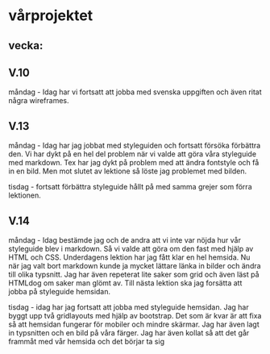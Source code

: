 # vårprojektet
## vecka:
## V.10
måndag - Idag har vi fortsatt att jobba med svenska uppgiften och även ritat några wireframes.
## V.13 
måndag - Idag har jag jobbat med styleguiden och fortsatt försöka förbättra den. Vi har dykt på en hel del problem när vi valde att göra våra styleguide med markdown. Tex har jag dykt på problem med att ändra fontstyle och få in en bild. Men mot slutet av lektione så löste jag problemet med bilden. 

tisdag - fortsatt förbättra styleguide hållt på med samma grejer som förra lektionen.
## V.14
måndag - Idag bestämde jag och de andra att vi inte var nöjda hur vår styleguide blev i markdown. Så vi valde att göra om den fast med hjälp av HTML och CSS. Underdagens lektion har jag fått klar en hel hemsida. Nu när jag valt bort markdown kunde ja mycket lättare länka in bilder och ändra till olika typsnitt. Jag har även repeterat lite saker som grid och även läst på HTMLdog om saker man glömt av. Till nästa lektion ska jag forsätta att jobba på styleguide hemsidan.

tisdag - idag har jag fortsatt att jobba med styleguide hemsidan. Jag har byggt upp två gridlayouts med hjälp av bootstrap. Det som är kvar är att fixa så att hemsidan fungerar för mobiler och mindre skärmar. Jag har även lagt in typsnitten och en bild på våra färger. Jag har även kollat så att det går frammåt med vår hemsida och det börjar ta sig
